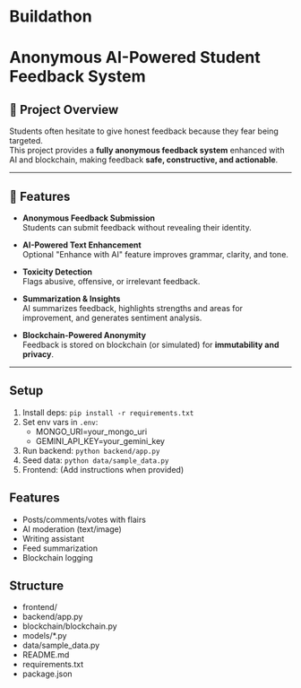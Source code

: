 # Buildathon

# Anonymous AI-Powered Student Feedback System

## 🚀 Project Overview
Students often hesitate to give honest feedback because they fear being targeted.  
This project provides a **fully anonymous feedback system** enhanced with AI and blockchain, making feedback **safe, constructive, and actionable**.

---

## 🎯 Features
- **Anonymous Feedback Submission**  
  Students can submit feedback without revealing their identity.  

- **AI-Powered Text Enhancement**  
  Optional "Enhance with AI" feature improves grammar, clarity, and tone.  

- **Toxicity Detection**  
  Flags abusive, offensive, or irrelevant feedback.  

- **Summarization & Insights**  
  AI summarizes feedback, highlights strengths and areas for improvement, and generates sentiment analysis.  

- **Blockchain-Powered Anonymity**  
  Feedback is stored on blockchain (or simulated) for **immutability and privacy**.

---

## Setup
1. Install deps: `pip install -r requirements.txt`
2. Set env vars in `.env`:
   - MONGO_URI=your_mongo_uri
   - GEMINI_API_KEY=your_gemini_key
3. Run backend: `python backend/app.py`
4. Seed data: `python data/sample_data.py`
5. Frontend: (Add instructions when provided)

## Features
- Posts/comments/votes with flairs
- AI moderation (text/image)
- Writing assistant
- Feed summarization
- Blockchain logging

## Structure
- frontend/
- backend/app.py
- blockchain/blockchain.py
- models/*.py
- data/sample_data.py
- README.md
- requirements.txt
- package.json